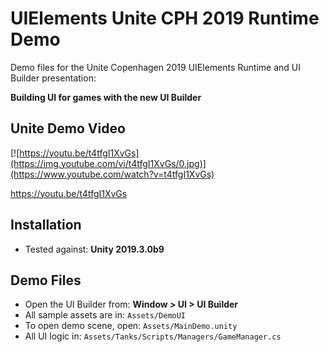 # UIElements Unite CPH 2019 Runtime Demo

Demo files for the Unite Copenhagen 2019 UIElements Runtime and UI Builder presentation:

**Building UI for games with the new UI Builder**

## Unite Demo Video

[![https://youtu.be/t4tfgI1XvGs](https://img.youtube.com/vi/t4tfgI1XvGs/0.jpg)](https://www.youtube.com/watch?v=t4tfgI1XvGs)

https://youtu.be/t4tfgI1XvGs

## Installation

* Tested against: **Unity 2019.3.0b9**

## Demo Files

* Open the UI Builder from: **Window > UI > UI Builder**
* All sample assets are in: `Assets/DemoUI`
* To open demo scene, open: `Assets/MainDemo.unity`
* All UI logic in: `Assets/Tanks/Scripts/Managers/GameManager.cs`